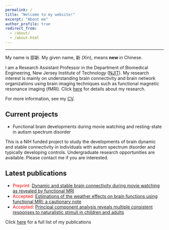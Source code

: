 ```yaml
---
permalink: /
title: "Welcome to my website!"
excerpt: "About me"
author_profile: true
redirect_from: 
  - /about/
  - /about.html
---
```


---
My name is 邸新. My given name, 新 (Xin), means **new** in Chinese.  

I am a Research Assistant Professor in the Department of Biomedical Engineering, New Jersey Institute of Technology ([NJIT](https://people.njit.edu/faculty/dixin)). My research interest is mainly on understanding brain connectivity and brain network organizations using brain imaging techniques such as functional magnetic resonance imaging (fMRI). Click [here](https://www.dixin.info/research/) for details about my research.

For more information, see my [CV](https://www.dixin.info/files/CV_XinDi.pdf). 

## Current projects
* Functional brain developments during movie watching and resting-state in autism spectrum disorder

This is a NIH funded project to study the developments of brain dynamic and stable connectivity in individuals with autism spectrum disorder and typically developing controls. Undergraduate research opportunities are available. Please contact me if you are interested. 

## Latest publications
* <span style="color:red">Preprint:</span> [Dynamic and stable brain connectivity during movie watching as revealed by functional MRI](https://doi.org/10.1101/2021.09.14.460293)
* <span style="color:red">Accepted:</span> [Estimations of the weather effects on brain functions using functional MRI: a cautionary note](https://doi.org/10.1101/646695)
* <span style="color:red">Accepted:</span> [Principal component analysis reveals multiple consistent responses to naturalistic stimuli in children and adults](https://doi.org/10.1101/2020.05.01.073163)

Click [here](https://www.dixin.info/publications/) for a full list of my publications
